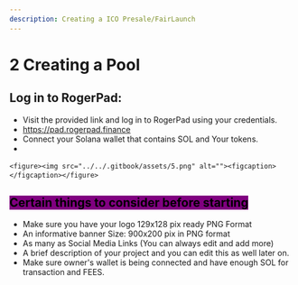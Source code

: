 ```yaml
---
description: Creating a ICO Presale/FairLaunch
---
```


# 2️ Creating a Pool

## Log in to RogerPad: <a href="#toc159257005" id="toc159257005"></a>

* Visit the provided link and log in to RogerPad using your credentials.&#x20;
* [https://pad.rogerpad.finance ](https://pad.rogerpad.finance)
* Connect your Solana wallet that contains SOL and Your tokens.
*

    <figure><img src="../../.gitbook/assets/5.png" alt=""><figcaption></figcaption></figure>

## <mark style="background-color:purple;">Certain things to consider before starting</mark>

* Make sure you have your logo 129x128 pix ready PNG Format
* An informative banner Size: 900x200 pix in PNG format
* As many as Social Media Links (You can always edit and add more)
* A brief description of your project and you can edit this as well later on.
* Make sure owner's wallet is being connected and have enough SOL for transaction and FEES.

